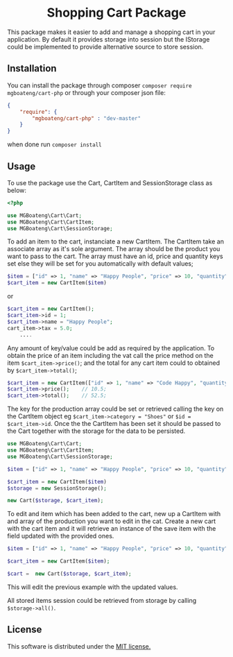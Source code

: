 <h1 style="text-align: center">Shopping Cart Package</h1>

This package makes it easier to add and manage a shopping cart in your application. By default it provides storage into session
 but the IStorage could be implemented to provide alternative source to store session.

## Installation
You can install the package through composer `composer require mgboateng/cart-php` or
through your composer json file:
```json
{
    "require": {
        "mgboateng/cart-php" : "dev-master"          
    }
}
```
when done run `composer install`

## Usage
To use the package use the Cart, CartItem and SessionStorage class as below:

```php
<?php

use MGBoateng\Cart\Cart;
use MGBoateng\Cart\CartItem;
use MGBoateng\Cart\SessionStorage;
```
To add an item to the cart, instanciate a new CartItem. The CartItem take an associate array as it's sole argument.
The array should be the product you want to pass to the cart. The array must have an id, price and quantity keys set else
they will be set for you automatically with default values;

```php
$item = ["id" => 1, "name" => "Happy People", "price" => 10, "quantity" => 1, "tax" => 20];
$cart_item = new CartItem($item)
```
or
```php
$cart_item = new CartItem();
$cart_item->id = 1;
$cart_item->name = "Happy People";
cart_item->tax = 5.0;
    ....
```
Any amount of key/value could be add as required by the application.
To obtain the price of an item including the vat call the price method on the item `$cart_item->price()`; and the total
for any cart item could to obtained by `$cart_item->total()`;

```php
$cart_item = new CartItem(["id" => 1, "name" => "Code Happy", "quantity" => 5, "tax" => 5, "price" => 10]);
$cart_item->price();    // 10.5;
$cart_item->total();    // 52.5;
```
The key for the production array could be set or retrieved calling the key on the CartItem object eg `$cart_item->category = "Shoes"`
or `$id = $cart_item->id`. Once the the CartItem has been set it should be passed to the Cart together with the storage for
the data to be persisted.

```php
use MGBoateng\Cart\Cart;
use MGBoateng\Cart\CartItem;
use MGBoateng\Cart\SessionStorage;

$item = ["id" => 1, "name" => "Happy People", "price" => 10, "quantity" => 1, "tax" => 20];

$cart_item = new CartItem($item)
$storage = new SessionStorage();

new Cart($storage, $cart_item);

```
To edit and item which has been added to the cart, new up a CartItem with and array of the production you want to edit in the cat.  Create a new cart with the cart item and it will retrieve an instance of the save item with the field updated with the provided ones.

```php
$item = ["id" => 1, "name" => "Happy People", "price" => 10, "quantity" => 50, "tax" => 20];

$cart_item = new CartItem($item);

$cart =  new Cart($storage, $cart_item);

```
This will edit the previous example with the updated values.

All stored items session could be retrieved from storage by calling `$storage->all()`.

## License
This software is distributed under the [MIT license.](LICENSE)
